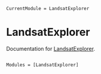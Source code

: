 ```@meta
CurrentModule = LandsatExplorer
```

# LandsatExplorer

Documentation for [LandsatExplorer](https://github.com/JoshuaBillson/LandsatExplorer.jl).

```@index
```

```@autodocs
Modules = [LandsatExplorer]
```
